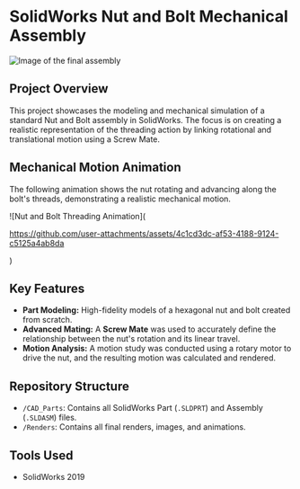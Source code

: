 # SolidWorks Nut and Bolt Mechanical Assembly

![Image of the final assembly](Renders/Nut_Bolt_Assembly_Render.png)

## Project Overview

This project showcases the modeling and mechanical simulation of a standard Nut and Bolt assembly in SolidWorks. The focus is on creating a realistic representation of the threading action by linking rotational and translational motion using a Screw Mate.

## Mechanical Motion Animation

The following animation shows the nut rotating and advancing along the bolt's threads, demonstrating a realistic mechanical motion.

![Nut and Bolt Threading Animation](

https://github.com/user-attachments/assets/4c1cd3dc-af53-4188-9124-c5125a4ab8da

)

## Key Features

- **Part Modeling:** High-fidelity models of a hexagonal nut and bolt created from scratch.
- **Advanced Mating:** A **Screw Mate** was used to accurately define the relationship between the nut's rotation and its linear travel.
- **Motion Analysis:** A motion study was conducted using a rotary motor to drive the nut, and the resulting motion was calculated and rendered.

## Repository Structure

- `/CAD_Parts`: Contains all SolidWorks Part (`.SLDPRT`) and Assembly (`.SLDASM`) files.
- `/Renders`: Contains all final renders, images, and animations.

## Tools Used

- SolidWorks 2019
